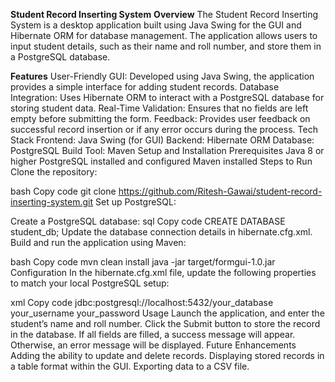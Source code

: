**Student Record Inserting System**
**Overview**
The Student Record Inserting System is a desktop application built using Java Swing for the GUI and Hibernate ORM for database management. The application allows users to input student details, such as their name and roll number, and store them in a PostgreSQL database.

**Features**
User-Friendly GUI: Developed using Java Swing, the application provides a simple interface for adding student records.
Database Integration: Uses Hibernate ORM to interact with a PostgreSQL database for storing student data.
Real-Time Validation: Ensures that no fields are left empty before submitting the form.
Feedback: Provides user feedback on successful record insertion or if any error occurs during the process.
Tech Stack
Frontend: Java Swing (for GUI)
Backend: Hibernate ORM
Database: PostgreSQL
Build Tool: Maven
Setup and Installation
Prerequisites
Java 8 or higher
PostgreSQL installed and configured
Maven installed
Steps to Run
Clone the repository:

bash
Copy code
git clone https://github.com/Ritesh-Gawai/student-record-inserting-system.git
Set up PostgreSQL:

Create a PostgreSQL database:
sql
Copy code
CREATE DATABASE student_db;
Update the database connection details in hibernate.cfg.xml.
Build and run the application using Maven:

bash
Copy code
mvn clean install
java -jar target/formgui-1.0.jar
Configuration
In the hibernate.cfg.xml file, update the following properties to match your local PostgreSQL setup:

xml
Copy code
<property name="hibernate.connection.url">jdbc:postgresql://localhost:5432/your_database</property>
<property name="hibernate.connection.username">your_username</property>
<property name="hibernate.connection.password">your_password</property>
Usage
Launch the application, and enter the student’s name and roll number.
Click the Submit button to store the record in the database.
If all fields are filled, a success message will appear. Otherwise, an error message will be displayed.
Future Enhancements
Adding the ability to update and delete records.
Displaying stored records in a table format within the GUI.
Exporting data to a CSV file.
